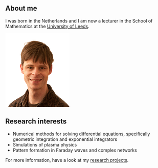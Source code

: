 ## About me

I was born in the Netherlands and I am now a lecturer in the School of Mathematics at the [University of Leeds](https://www.leeds.ac.uk/).

![Jitse Niesen's photo](jitse-niesen.gif)

## Research interests

- Numerical methods for solving differential equations, specifically geometric integration and exponential integrators
- Simulations of plasma physics
- Pattern formation in Faraday waves and complex networks

For more information, have a look at my [research projects](projects.md).
